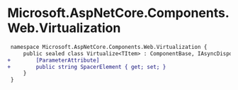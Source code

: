 # Microsoft.AspNetCore.Components.Web.Virtualization

``` diff
 namespace Microsoft.AspNetCore.Components.Web.Virtualization {
     public sealed class Virtualize<TItem> : ComponentBase, IAsyncDisposable, IVirtualizeJsCallbacks {
+        [ParameterAttribute]
+        public string SpacerElement { get; set; }
     }
 }
```
